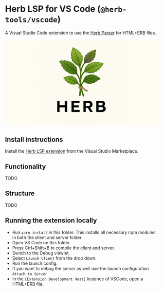 # Herb LSP for VS Code (`@herb-tools/vscode`)

A Visual Studio Code extension to use the [Herb Parser](https://herb-tools.dev) for HTML+ERB files.

![](./assets/herb-lsp.png)

## Install instructions

Install the [Herb LSP extension](https://marketplace.visualstudio.com/items?itemName=marcoroth.herb-lsp) from the Visual Studio Marketplace.

## Functionality

TODO

## Structure

TODO

## Running the extension locally

- Run `yarn install` in this folder. This installs all necessary npm modules in both the client and server folder
- Open VS Code on this folder.
- Press Ctrl+Shift+B to compile the client and server.
- Switch to the Debug viewlet.
- Select `Launch Client` from the drop down.
- Run the launch config.
- If you want to debug the server as well use the launch configuration `Attach to Server`
- In the `[Extension Development Host]` instance of VSCode, open a HTML+ERB file.
